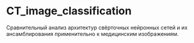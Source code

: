 # CT_image_classification

Сравнительный анализ архитектур свёрточных нейронных сетей и их ансамблирования применительно к медицинским изображениям.

